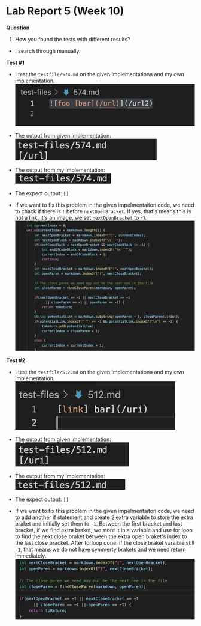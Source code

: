 # Lab Report 5 (Week 10)

**Question**
1. How you found the tests with different results?
- I search through manually.

**Test #1**
- I test the `testfile/574.md` on the given implementationa and my own implementation. 
![Image](ex.png)

- The output from given implementation:
![Image](given.png)

- The output from my implementation:
![Image](own.png)

- The expect output: `[]`

- If we want to fix this problem in the given impelmentaiton code, we need to chack if there is `!` before `nextOpenBracket`. If yes, that's means this is not a link, it's an image, we set `nextOpenBracket` to -1.
![Image](change.png)




**Test #2**
- I test the `testfile/512.md` on the given implementationa and my own implementation. 
![Image](512.png)

- The output from given implementation:
![Image](512given.png)

- The output from my implementation:
![Image](512my.png)

- The expect output: `[]`

- If we want to fix this problem in the given impelmentaiton code, we need to add another if statement and create 2 extra variable to store the extra braket and initially set them to `-1`. Between the first bracket and last bracket, if we find extra braket, we store it in a variable and use for loop to find the next close braket between the extra open braket's index to the last close bracket. After forloop done, if the close braket varaible still `-1`, that means we do not have symmerty brakets and we need return immediately. 
![Image](change1.png)
